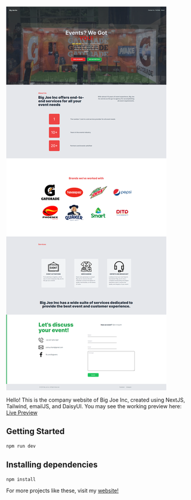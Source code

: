 ![Full Page Screenshot](https://raw.githubusercontent.com/joshlitam/Big-Joe-Inc/main/public/img/bigjoeinc.png)  

Hello! This is the company website of Big Joe Inc, created using NextJS, Tailwind, emailJS, and DaisyUI. You may see the working preview here:  
[Live Preview](https://big-joe-inc.vercel.app/)

## Getting Started
```bash
npm run dev
```

## Installing dependencies
```bash
npm install
```

For more projects like these, visit my [website!](https://portfolio-test-1.onrender.com/?fbclid=IwAR1E3OqnOksYW_2-HDhEj-da4gnAHfyvw_28wsFH2HlHV4YOOoHw5q4ugJs)